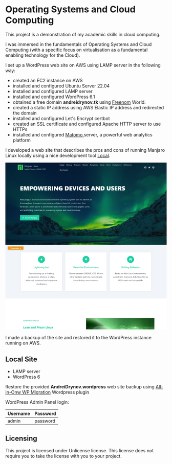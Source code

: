 # Operating Systems and Cloud Computing

This project is a demonstration of my academic skills in cloud computing.

I was immersed in the fundamentals of Operating Systems and Cloud Computing (with a specific focus on virtualisation as a fundamental enabling technology for the Cloud).

I set up a WordPress web site on AWS using LAMP server in the following way:

- created an EC2 instance on AWS
- installed and configured Ubuntu Server 22.04
- installed and configured LAMP server
- installed and configured WordPress 6.1
- obtained a free domain **andreidrynov.tk** using <a href="https://www.freenom.com/">Freenom</a> World.
- created a static IP address using AWS Elastic IP address and redirected the domain
- installed and configured Let's Encrypt certbot
- created an SSL certificate and configured Apache HTTP server to use HTTPs
- installed and configured <a href="https://matomo.org/">Matomo </a> server, a powerful web analytics platform

I developed a web site that describes the pros and cons of running Manjaro Linux locally using a nice development tool <a href="https://localwp.com/">Local</a>. 

![website](website.png)

 I made a backup of the site and restored it to the WordPress instance running on AWS.

## Local Site

- LAMP server
- WordPress 6

Restore the provided **AndreiDrynov.wordpress** web site backup using [All-in-Onw WP Migration](https://wordpress.org/plugins/all-in-one-wp-migration/) Wordpress plugin

WordPress Admin Panel login:

| Username | Password |
|----------|----------|
| admin    | password |

## Licensing

This project is licensed under Unlicense license. This license does not require you to take the license with you to your
project.